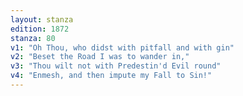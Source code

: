 ```yaml
---
layout: stanza
edition: 1872
stanza: 80
v1: "Oh Thou, who didst with pitfall and with gin"
v2: "Beset the Road I was to wander in,"
v3: "Thou wilt not with Predestin'd Evil round"
v4: "Enmesh, and then impute my Fall to Sin!"
---
```

